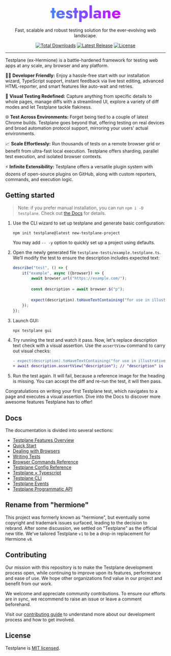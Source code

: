 <p align="center">
  <picture>
    <img alt="Testplane" src="docs/images/testplane.svg" width="220" style="max-width: 100%;">
  </picture>
</p>

<p align="center">
Fast, scalable and robust testing solution for the ever-evolving web landscape.
</p>

<p align="center">
    <a href="https://www.npmjs.com/package/testplane"><img src="https://img.shields.io/npm/dt/hermione.svg" alt="Total Downloads"></a>
    <a href="https://github.com/gemini-testing/testplane/releases"><img src="https://img.shields.io/npm/v/testplane.svg" alt="Latest Release"></a>
    <a href="https://github.com/gemini-testing/testplane/blob/master/LICENSE"><img src="https://img.shields.io/npm/l/hermione.svg" alt="License"></a>
</p>

---

Testplane (ex-Hermione) is a battle-hardened framework for testing web apps at any scale, any browser and any platform.

🧑‍💻 **Developer Friendly:** Enjoy a hassle-free start with our installation wizard, TypeScript support, instant feedback via live test editing, advanced HTML-reporter, and smart features like auto-wait and retries.

📸 **Visual Testing Redefined:** Capture anything from specific details to whole pages, manage diffs with a streamlined UI, explore a variety of diff modes and let Testplane tackle flakiness.

🌐 **Test Across Environments:** Forget being tied to a couple of latest Chrome builds. Testplane goes beyond that, offering testing on real devices and broad automation protocol support, mirroring your users' actual environments.

📈 **Scale Effortlessly:** Run thousands of tests on a remote browser grid or benefit from ultra-fast local execution. Testplane offers sharding, parallel test execution, and isolated browser contexts.

⚡ **Infinite Extensibility:** Testplane offers a versatile plugin system with dozens of open-source plugins on GitHub, along with custom reporters, commands, and execution logic.

## Getting started

> Note: if you prefer manual installation, you can run `npm i -D testplane`. Check out [the Docs](docs/quick-start.md) for details.  

1. Use the CLI wizard to set up testplane and generate basic configuration:

    ```shell
    npm init testplane@latest new-testplane-project
    ```

   You may add `-- -y` option to quickly set up a project using defaults.

2. Open the newly generated file `testplane-tests/example.testplane.ts`. We’ll modify the test to ensure the description includes expected text:

    ```typescript 
    describe("test", () => {
        it("example", async ({browser}) => {
            await browser.url("https://example.com/");
    
            const description = await browser.$("p");

            expect(description).toHaveTextContaining("for use in illustrative examples in documents");
        });
    });
    ```

3. Launch GUI:

    ```shell
    npx testplane gui
   ```

4. Try running the test and watch it pass. Now, let's replace description text check with a visual assertion. Use the `assertView` command to carry out visual checks:

    ```diff
    - expect(description).toHaveTextContaining("for use in illustrative examples in documents");
    + await description.assertView("description"); // "description" is just a name of the assertion
      ```

5. Run the test again. It will fail, because a reference image for the heading is missing. You can accept the diff and re-run the test, it will then pass.

Congratulations on writing your first Testplane test, which navigates to a page and executes a visual assertion. Dive into the Docs to discover more awesome features Testplane has to offer!

## Docs

The documentation is divided into several sections:

- [Testplane Features Overview](docs/features.md)
- [Quick Start](docs/quick-start.md)
- [Dealing with Browsers](docs/dealing-with-browsers.md)
- [Writing Tests](docs/writing-tests.md)
- [Browser Commands Reference](docs/commands.md)
- [Testplane Config Reference](docs/config.md)
- [Testplane × Typescript](docs/typescript.md)
- [Testplane CLI](docs/cli.md)
- [Testplane Events](docs/events.md)
- [Testplane Programmatic API](docs/programmatic-api.md)

## Rename from "hermione"

This project was formerly known as "hermione", but eventually some copyright and trademark issues surfaced, leading to the decision to rebrand. After some discussion, we settled on "Testplane" as the official new title. We've tailored Testplane `v1` to be a drop-in replacement for Hermione `v8`.

## Contributing

Our mission with this repository is to make the Testplane development process open, while continuing to improve upon its features, performance and ease of use. We hope other organizations find value in our project and benefit from our work.

We welcome and appreciate community contributions. To ensure our efforts are in sync, we recommend to raise an issue or leave a comment beforehand. 

Visit our [contributing guide](CONTRIBUTING.md) to understand more about our development process and how to get involved.

## License
Testplane is [MIT licensed](LICENSE).
